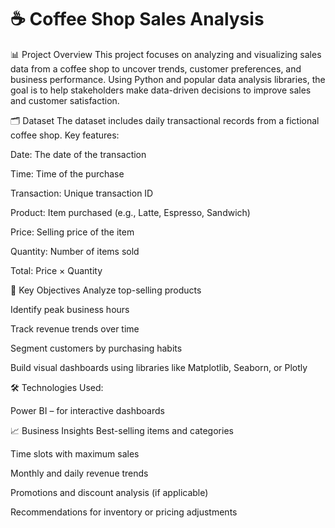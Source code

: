 # ☕ Coffee Shop Sales Analysis
📊 Project Overview
This project focuses on analyzing and visualizing sales data from a coffee shop to uncover trends, customer preferences, and business performance. Using Python and popular data analysis libraries, the goal is to help stakeholders make data-driven decisions to improve sales and customer satisfaction.

🗂️ Dataset
The dataset includes daily transactional records from a fictional coffee shop. Key features:

Date: The date of the transaction

Time: Time of the purchase

Transaction: Unique transaction ID

Product: Item purchased (e.g., Latte, Espresso, Sandwich)

Price: Selling price of the item

Quantity: Number of items sold

Total: Price × Quantity

📌 Key Objectives
Analyze top-selling products

Identify peak business hours

Track revenue trends over time

Segment customers by purchasing habits

Build visual dashboards using libraries like Matplotlib, Seaborn, or Plotly

🛠️ Technologies Used:

Power BI 
– for interactive dashboards

📈 Business Insights
Best-selling items and categories

Time slots with maximum sales

Monthly and daily revenue trends

Promotions and discount analysis (if applicable)

Recommendations for inventory or pricing adjustments
